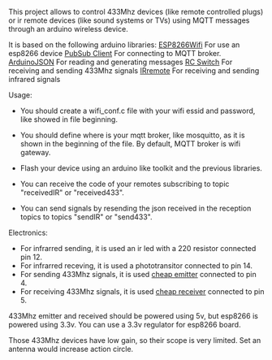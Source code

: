 This project allows to control 433Mhz devices (like remote controlled plugs) or ir remote devices (like sound systems or TVs) using MQTT messages through an arduino wireless device.


It is based on the following arduino libraries:
[ESP8266Wifi]() For use an esp8266 device
[PubSub Client](https://github.com/knolleary/pubsubclient) For connecting to MQTT broker.
[ArduinoJSON]() For reading and generating messages
[RC Switch]() For receiving and sending 433Mhz signals
[IRremote]() For receiving and sending infrared signals


Usage:

 * You should create a wifi_conf.c file with your wifi essid and password, like showed in file beginning.
 * You should define where is your mqtt broker, like mosquitto, as it is shown in the beginning of the file. By default, MQTT broker is wifi gateway.
 * Flash your device using an arduino like toolkit and the previous libraries.

 * You can receive the code of your remotes subscribing to topic "receivedIR" or "received433".
 * You can send signals by resending the json received in the reception topics to topics "sendIR" or "send433".



Electronics:

 * For infrarred sending, it is used an ir led with a 220 resistor connected pin 12.
 * For infrarred receving, it is used a phototransitor connected to pin 14.
 * For sending 433Mhz signals, it is used [cheap emitter](http://www.ebay.com/itm/433Mhz-Wireless-RF-Transmitter-Module-Receiver-Alarm-Super-Regeneration-Arduino-/262123832438?hash=item3d07cc4476:g:lksAAOSwo6lWNwlv) connected to pin 4.
 * For receiving 433Mhz signals, it is used [cheap receiver](http://www.ebay.com/itm/433Mhz-Wireless-RF-Transmitter-Module-Receiver-Alarm-Super-Regeneration-Arduino-/262123832438?hash=item3d07cc4476:g:lksAAOSwo6lWNwlv) connected to pin 5.

433Mhz emitter and received should be powered using 5v, but esp8266 is powered using 3.3v. You can use a 3.3v regulator for esp8266 board.

Those 433Mhz devices have low gain, so their scope is very limited. Set an antenna would increase action circle.     
